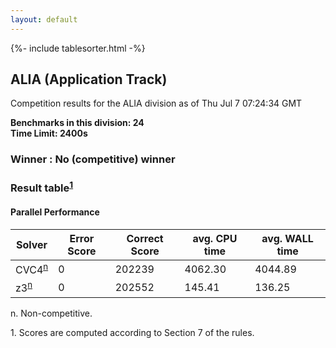 ```yaml
---
layout: default
---
```

{%- include tablesorter.html -%}

##  ALIA (Application Track)

Competition results for the ALIA division as of Thu Jul 7 07:24:34 GMT

**Benchmarks in this division: 24**
<br/>
**Time Limit: 2400s**


###  Winner : No (competitive) winner
### Result table<sup><a href="#fn1">1</a></sup>

#### Parallel Performance
<table id="parallel" class="result sorted">
<thead>
<tr>
<th class="center">Solver</th>
<th class="center">Error Score</th>
<th class="center">Correct Score</th>
<th class="center">avg. CPU time </th>
<th class="center">avg. WALL time </th>
</tr>
</thead>
<tr>
<td>CVC4<SUP><a href="#fn">n</a></SUP>
</td>
<td class="right">0</td>
<td class="right">202239</td>
<td class="right">4062.30</td>
<td class="right">4044.89</td>
</tr>
<tr>
<td>z3<SUP><a href="#fn">n</a></SUP>
</td>
<td class="right">0</td>
<td class="right">202552</td>
<td class="right">145.41</td>
<td class="right">136.25</td>
</tr>
</table>
<span id="fn"> n. Non-competitive.</span>

<span id="fn1"> 1. Scores are computed according to Section 7 of the rules.</span>


